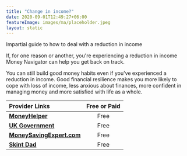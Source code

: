 ```yaml
---
title: "Change in income?"
date: 2020-09-01T12:49:27+06:00
featureImage: images/ma/placeholder.jpeg
layout: static
---
```


Impartial guide to how to deal with a reduction in income

If, for one reason or another, you're experiencing a reduction in income Money Navigator can help you get back on track.

You can still build good money habits even if you've experienced a reduction in income. Good financial resilience makes you more likely to cope with loss of income, less anxious about finances, more confident in managing money and more satisfied with life as a whole.

| Provider Links      | Free or Paid  |  
| :-----------          | :--------------:      |  
| [**MoneyHelper**](https://www.moneyhelper.org.uk/en/money-troubles/coronavirus/use-our-money-navigator-tool) | Free | 
| [**UK Government**](https://helpforhouseholds.campaign.gov.uk/) | Free | 
| [**MoneySavingExpert.com**](https://www.moneysavingexpert.com/family/money-help/) | Free | 
| [**Skint Dad**](https://skintdad.co.uk/best-budgeting-app-uk/) | Free | 
  

<br/><br/>






